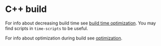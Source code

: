 # C++ build

For info about decreasing build time see [build time optimization](build-time.md). You may find scripts in `time-scripts` to be useful.

For info about optimization during build see [optimization](optimization.md).

